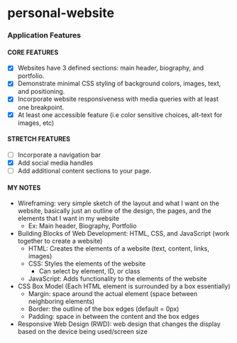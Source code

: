 # personal-website
### Application Features
#### CORE FEATURES
- [x] Websites have 3 defined sections: main header, biography, and portfolio.
- [x] Demonstrate minimal CSS styling of background colors, images, text, and positioning.
- [x] Incorporate website responsiveness with media queries with at least one breakpoint.
- [x] At least one accessible feature (i.e color sensitive choices, alt-text for images, etc)
#### STRETCH FEATURES
- [ ] Incorporate a navigation bar
- [x] Add social media handles
- [ ] Add additional content sections to your page.
#### MY NOTES
- Wireframing: very simple sketch of the layout and what I want on the website, basically just an outline of the design, the pages, and the elements that I want in my website 
  - Ex: Main header, Biography, Portfolio
- Building Blocks of Web Development: HTML, CSS, and JavaScript (work together to create a website)
  - HTML: Creates the elements of a website (text, content, links, images)
  - CSS: Styles the elements of the website
    - Can select by element, ID, or class
  - JavaScript: Adds functionality to the elements of the website
- CSS Box Model (Each HTML element is surrounded by a box essentially)
  - Margin: space around the actual element (space between neighboring elements)
  - Border: the outline of the box edges (default = 0px)
  - Padding: space in between the content and the box edges
- Responsive Web Design (RWD): web design that changes the display based on the device being used/screen size
